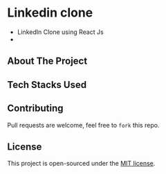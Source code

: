 # Linkedin clone

- LinkedIn Clone using React Js
- 

## About The Project


## Tech Stacks Used

## Contributing
Pull requests are welcome, feel free to ```fork``` this repo.

## License
This project is open-sourced under the [MIT license]().
